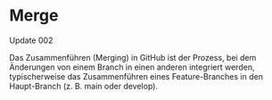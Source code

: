 # Merge

Update 002

Das Zusammenführen (Merging) in GitHub ist der Prozess, bei dem Änderungen von einem Branch in einen anderen integriert werden, typischerweise das Zusammenführen eines Feature-Branches in den Haupt-Branch (z. B. main oder develop).